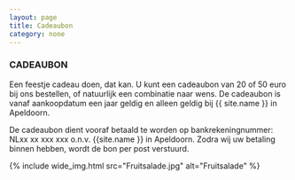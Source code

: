 ```yaml
---
layout: page
title: Cadeaubon
category: none
---
```


### CADEAUBON

Een feestje cadeau doen, dat kan. U kunt een cadeaubon van 20 of 50 euro bij ons
bestellen, of natuurlijk een combinatie naar wens. De cadeaubon is vanaf aankoopdatum
een jaar geldig en alleen geldig bij {{ site.name }} in Apeldoorn.

De cadeaubon dient vooraf betaald te worden op bankrekeningnummer:  NLxx xx xxx xxx o.n.v.
{{site.name }} in Apeldoorn. Zodra wij uw betaling binnen hebben, wordt de bon per post verstuurd.

{% include wide_img.html src="Fruitsalade.jpg" alt="Fruitsalade" %}

